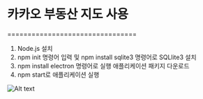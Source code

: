 # 카카오 부동산 지도 사용
================================

1. Node.js 설치
2. npm init 명령어 입력 및 npm install sqlite3 명령어로 SQLlite3 설치
3. npm install electron 명령어로 실행 애플리케이션 패키지 다운로드
4. npm start로 애플리케이션 실행

![Alt text](C:\Users\jshwang23\Desktop\Beta1.0.JPG)
